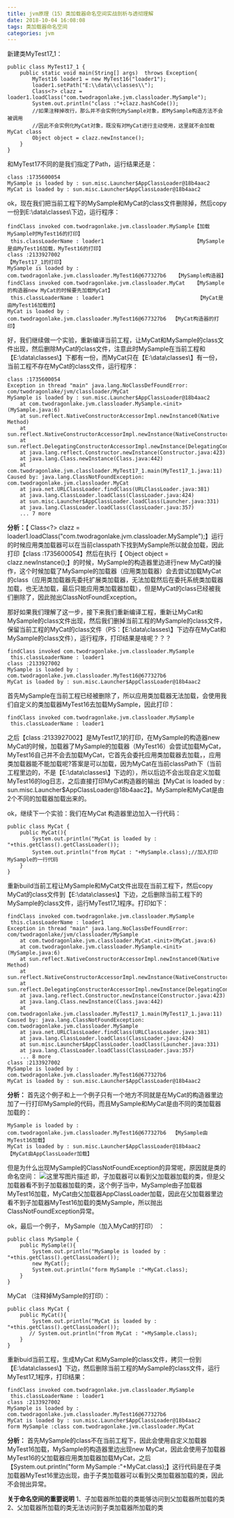 ```yaml
---
title: jvm原理（15）类加载器命名空间实战剖析与透彻理解
date: 2018-10-04 16:08:08
tags: 类加载器命名空间
categories: jvm
---
```


新建类MyTest17_1：

<!-- more -->
```
public class MyTest17_1 {
    public static void main(String[] args)  throws Exception{
        MyTest16 loader1 = new MyTest16("loader1");
        loader1.setPath("E:\\data\\classes\\");
        Class<?> clazz = loader1.loadClass("com.twodragonlake.jvm.classloader.MySample");
        System.out.println("class :"+clazz.hashCode());
        //如果注释掉改行，那么并不会实例化MySample对象，即MySample构造方法不会被调用
        //因此不会实例化MyCat对象，既没有对MyCat进行主动使用，这里就不会加载MyCat class
        Object object = clazz.newInstance();
    }
}
```
和MyTest17不同的是我们指定了Path，运行结果还是：

```
class :1735600054
MySample is loaded by : sun.misc.Launcher$AppClassLoader@18b4aac2
MyCat is loaded by : sun.misc.Launcher$AppClassLoader@18b4aac2
```
ok，现在我们把当前工程下的MySample和MyCat的class文件删除掉，然后copy一份到E:\\data\\classes\\下边，运行程序：

```
findClass invoked com.twodragonlake.jvm.classloader.MySample【加载MySample时MyTest16的打印】
 this.classLoaderName : loader1                             【MySample是由MyTest16加载，MyTest16的打印】
class :2133927002                                           【MyTest17_1的打印】
MySample is loaded by : com.twodragonlake.jvm.classloader.MyTest16@677327b6   【MySample构造器】
findClass invoked com.twodragonlake.jvm.classloader.MyCat   【MySample的构造器new MyCat的时候要先加载MyCat】
 this.classLoaderName : loader1                              【MyCat是由MyTest16加载的】
MyCat is loaded by : com.twodragonlake.jvm.classloader.MyTest16@677327b6  【MyCat构造器的打印】
```
好，我们继续做一个实验，重新编译当前工程，让MyCat和MySample的class文件出现，然后删除MyCat的class文件，注意此时MySample在当前工程和【E:\\data\\classes\\】下都有一份，而MyCat只在【E:\\data\\classes\\】有一份，当前工程不存在MyCat的class文件，运行程序：

```
class :1735600054
Exception in thread "main" java.lang.NoClassDefFoundError: com/twodragonlake/jvm/classloader/MyCat
MySample is loaded by : sun.misc.Launcher$AppClassLoader@18b4aac2
	at com.twodragonlake.jvm.classloader.MySample.<init>(MySample.java:6)
	at sun.reflect.NativeConstructorAccessorImpl.newInstance0(Native Method)
	at sun.reflect.NativeConstructorAccessorImpl.newInstance(NativeConstructorAccessorImpl.java:62)
	at sun.reflect.DelegatingConstructorAccessorImpl.newInstance(DelegatingConstructorAccessorImpl.java:45)
	at java.lang.reflect.Constructor.newInstance(Constructor.java:423)
	at java.lang.Class.newInstance(Class.java:442)
	at com.twodragonlake.jvm.classloader.MyTest17_1.main(MyTest17_1.java:11)
Caused by: java.lang.ClassNotFoundException: com.twodragonlake.jvm.classloader.MyCat
	at java.net.URLClassLoader.findClass(URLClassLoader.java:381)
	at java.lang.ClassLoader.loadClass(ClassLoader.java:424)
	at sun.misc.Launcher$AppClassLoader.loadClass(Launcher.java:331)
	at java.lang.ClassLoader.loadClass(ClassLoader.java:357)
	... 7 more
```
**分析：**【 Class<?> clazz = loader1.loadClass("com.twodragonlake.jvm.classloader.MySample");】运行的时候应用类加载器可以在当前classpath下找到MySample所以就会加载，因此打印【class :1735600054】然后在执行【 Object object = clazz.newInstance();】的时候，MySample的构造器里边进行new MyCat的操作，这个时候加载了MySample的加载器（应用类加载器）会去尝试加载MyCat的class（应用类加载器先委托扩展类加载器，无法加载然后在委托系统类加载器加载，也无法加载，最后只能应用类加载器加载），但是MyCat的class已经被我们删除了，因此抛出ClassNotFoundException。

那好如果我们理解了这一步，接下来我们重新编译工程，重新让MyCat和MySample的class文件出现，然后我们删掉当前工程的MySample的class文件，保留当前工程的MyCat的class文件（PS：【E:\\data\\classes\\】下边存在MyCat和MySample的class文件），运行程序，打印结果是啥呢？？？

```
findClass invoked com.twodragonlake.jvm.classloader.MySample
 this.classLoaderName : loader1
class :2133927002
MySample is loaded by : com.twodragonlake.jvm.classloader.MyTest16@677327b6
MyCat is loaded by : sun.misc.Launcher$AppClassLoader@18b4aac2
```
首先MySample在当前工程已经被删除了，所以应用类加载器无法加载，会使用我们自定义的类加载器MyTest16去加载MySample，因此打印：

```
findClass invoked com.twodragonlake.jvm.classloader.MySample
 this.classLoaderName : loader1
```
之后【class :2133927002】是MyTest17_1的打印，在MySample的构造器new MyCat的时候，加载器了MySample的加载器（MyTest16）会尝试加载MyCat，MyTest16自己并不会去加载MyCat，它首先会委托应用类加载器去加载，，应用类加载器能不能加载呢?答案是可以加载，因为MyCat在当前classPath下（当前工程里边的，不是【E:\\data\\classes\\】下边的），所以后边不会出现自定义加载MyTest16的log日志，之后直接打印MyCat构造器的输出【MyCat is loaded by : sun.misc.Launcher$AppClassLoader@18b4aac2】。MySample和MyCat是由2个不同的加载器加载出来的。

ok，继续下一个实验：我们在MyCat 构造器里边加入一行代码：

```
public class MyCat {
    public MyCat(){
        System.out.println("MyCat is loaded by : "+this.getClass().getClassLoader());
        System.out.println("from MyCat : "+MySample.class);//加入打印MySample的一行代码
    }
}
```
重新build当前工程让MySample和MyCat文件出现在当前工程下，然后copy MyCat的class文件到【E:\\data\\classes\\】下边，之后删除当前工程下的MySample的class文件，运行MyTest17_1程序。打印如下：

```
findClass invoked com.twodragonlake.jvm.classloader.MySample
 this.classLoaderName : loader1
Exception in thread "main" java.lang.NoClassDefFoundError: com/twodragonlake/jvm/classloader/MySample
	at com.twodragonlake.jvm.classloader.MyCat.<init>(MyCat.java:6)
	at com.twodragonlake.jvm.classloader.MySample.<init>(MySample.java:6)
	at sun.reflect.NativeConstructorAccessorImpl.newInstance0(Native Method)
	at sun.reflect.NativeConstructorAccessorImpl.newInstance(NativeConstructorAccessorImpl.java:62)
	at sun.reflect.DelegatingConstructorAccessorImpl.newInstance(DelegatingConstructorAccessorImpl.java:45)
	at java.lang.reflect.Constructor.newInstance(Constructor.java:423)
	at java.lang.Class.newInstance(Class.java:442)
	at com.twodragonlake.jvm.classloader.MyTest17_1.main(MyTest17_1.java:11)
Caused by: java.lang.ClassNotFoundException: com.twodragonlake.jvm.classloader.MySample
	at java.net.URLClassLoader.findClass(URLClassLoader.java:381)
	at java.lang.ClassLoader.loadClass(ClassLoader.java:424)
	at sun.misc.Launcher$AppClassLoader.loadClass(Launcher.java:331)
	at java.lang.ClassLoader.loadClass(ClassLoader.java:357)
	... 8 more
class :2133927002
MySample is loaded by : com.twodragonlake.jvm.classloader.MyTest16@677327b6
MyCat is loaded by : sun.misc.Launcher$AppClassLoader@18b4aac2
```
**分析：**
首先这个例子和上一个例子只有一个地方不同就是在MyCat的构造器里边加了一行打印MySample的代码，而且MySample和MyCat是由不同的类加载器加载的：

```
MySample is loaded by : com.twodragonlake.jvm.classloader.MyTest16@677327b6  【MySample由MyTest16加载】
MyCat is loaded by : sun.misc.Launcher$AppClassLoader@18b4aac2                【MyCat由AppClassLoader加载】
```
但是为什么出现MySample的ClassNotFoundException的异常呢，原因就是类的命名空间：
![这里写图片描述](2018/10/04/jvm原理（15）类加载器命名空间实战剖析与透彻理解/20180405180203363.png)
即，子加载器可以看到父加载器加载的类，但是父加载器看不到子加载器加载的类，这个例子当中，MySample由子加载器MyTest16加载，MyCat由父加载器AppClassLoader加载，因此在父加载器里边看不到子加载器MyTest16加载的类MySample，所以抛出ClassNotFoundException异常。

ok，最后一个例子，
MySample（加入MyCat的打印） ：
```
public class MySample {
    public MySample(){
        System.out.println("MySample is loaded by : "+this.getClass().getClassLoader());
        new MyCat();
        System.out.println("form MySample :"+MyCat.class);
    }
}
```
MyCat （注释掉MySample的打印）：
```
public class MyCat {
    public MyCat(){
        System.out.println("MyCat is loaded by : "+this.getClass().getClassLoader());
       // System.out.println("from MyCat : "+MySample.class);
    }
}
```
重新buid当前工程，生成MyCat 和MySample的class文件，拷贝一份到【E:\\data\\classes\\】下边，然后删除当前工程的MySample的class文件，运行MyTest17_1程序，打印结果：

```
findClass invoked com.twodragonlake.jvm.classloader.MySample
 this.classLoaderName : loader1
class :2133927002
MySample is loaded by : com.twodragonlake.jvm.classloader.MyTest16@677327b6
MyCat is loaded by : sun.misc.Launcher$AppClassLoader@18b4aac2
form MySample :class com.twodragonlake.jvm.classloader.MyCat
```
**分析：**
首先MySample的class不在当前工程下，因此会使用自定义加载器MyTest16加载，MySample的构造器里边出现new MyCat，因此会使用子加载器MyTest16的父加载器应用类加载器加载MyCat，之后【System.out.println("form MySample :"+MyCat.class);】这行代码是在子类加载器MyTest16里边出现，由于子类加载器可以看到父类加载器加载的类，因此不会抛出异常。

**关于命名空间的重要说明**
1、子加载器所加载的类能够访问到父加载器所加载的类
2、父加载器所加载的类无法访问到子类加载器所加载的类
